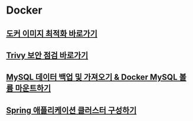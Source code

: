 # Docker
## [도커 이미지 최적화 바로가기](https://github.com/HongMinYeong/Docker/tree/main/optimization)

## [Trivy 보안 점검 바로가기](https://github.com/HongMinYeong/Docker/tree/main/container_vulnerability)

## [MySQL 데이터 백업 및 가져오기 & Docker MySQL 볼륨 마운트하기](https://github.com/HongMinYeong/Docker/tree/main/mysqlDump)

## [Spring 애플리케이션 클러스터 구성하기](https://github.com/HongMinYeong/Docker/tree/main/minikube)
 
 
 
  
  
  
  
